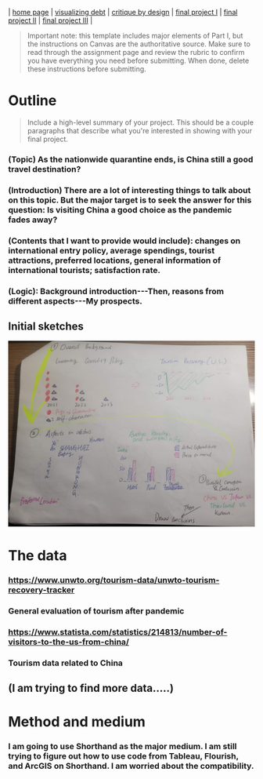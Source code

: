 | [home page](https://cmustudent.github.io/tswd-portfolio-templates/) | [visualizing debt](visualizing-government-debt) | [critique by design](critique-by-design) | [final project I](final-project-part-one) | [final project II](final-project-part-two) | [final project III](final-project-part-three) |


> Important note: this template includes major elements of Part I, but the instructions on Canvas are the authoritative source.  Make sure to read through the assignment page and review the rubric to confirm you have everything you need before submitting.  When done, delete these instructions before submitting.

# Outline
> Include a high-level summary of your project.  This should be a couple paragraphs that describe what you're interested in showing with your final project. 
### (Topic) As the nationwide quarantine ends, is China still a good travel destination?
### (Introduction) There are a lot of interesting things to talk about on this topic. But the major target is to seek the answer for this question: Is visiting China a good choice as the pandemic fades away? 
### (Contents that I want to provide would include): changes on international entry policy, average spendings, tourist attractions, preferred locations, general information of international tourists; satisfaction rate.
  
### (Logic): Background introduction---Then, reasons from different aspects---My prospects.

## Initial sketches
<img src="Sketches of Outline.jpg" width="1200"/>

# The data
### https://www.unwto.org/tourism-data/unwto-tourism-recovery-tracker
### General evaluation of tourism after pandemic
### https://www.statista.com/statistics/214813/number-of-visitors-to-the-us-from-china/
### Tourism data related to China
## (I am trying to find more data.....)



# Method and medium
### I am going to use Shorthand as the major medium. I am still trying to figure out how to use code from Tableau, Flourish, and ArcGIS on Shorthand. I am worried about the compatibility.
